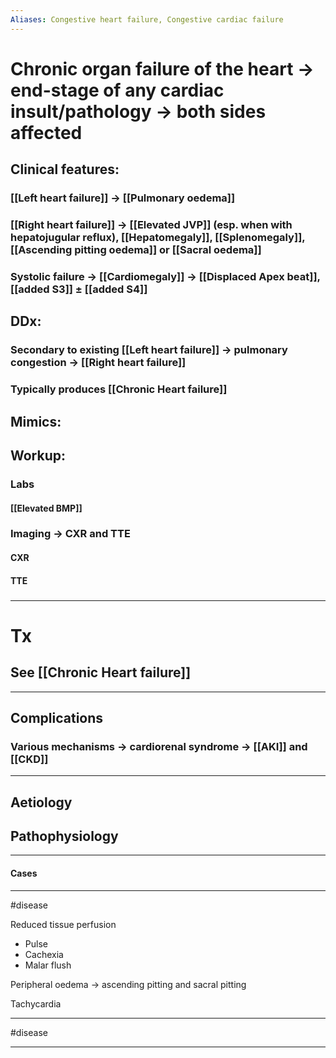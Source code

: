 ```yaml
---
Aliases: Congestive heart failure, Congestive cardiac failure
---
```

# Chronic organ failure of the heart -> end-stage of any cardiac insult/pathology -> both sides affected
## Clinical features:
### [[Left heart failure]] -> [[Pulmonary oedema]]
### [[Right heart failure]] -> [[Elevated JVP]] (esp. when with hepatojugular reflux), [[Hepatomegaly]], [[Splenomegaly]], [[Ascending pitting oedema]] or [[Sacral oedema]]
### Systolic failure -> [[Cardiomegaly]] -> [[Displaced Apex beat]], [[added S3]] ± [[added S4]]
## DDx:
### Secondary to existing [[Left heart failure]] -> pulmonary congestion -> [[Right heart failure]]
### Typically produces [[Chronic Heart failure]]
## Mimics:
###
## Workup:
### Labs
#### [[Elevated BMP]]
### Imaging -> CXR and TTE
#### CXR
#### TTE
###


---
# Tx
## See [[Chronic Heart failure]]

---
## Complications
### Various mechanisms -> cardiorenal syndrome -> [[AKI]] and [[CKD]]

---
## Aetiology
## Pathophysiology

---
#### Cases


---
#disease 


Reduced tissue perfusion

-   Pulse
-   Cachexia
-   Malar flush

Peripheral oedema -> ascending pitting and sacral pitting

Tachycardia



---
#disease 

---